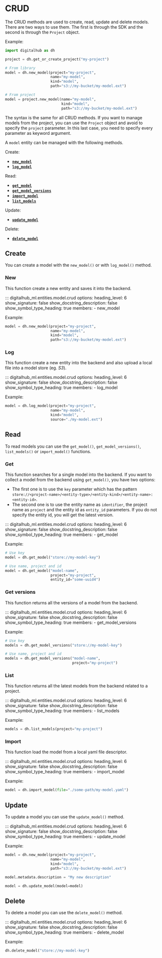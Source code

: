 # CRUD

The CRUD methods are used to create, read, update and delete models. There are two ways to use them.
The first is through the SDK and the second is through the `Project` object.

Example:

```python
import digitalhub as dh

project = dh.get_or_create_project("my-project")

# From library
model = dh.new_model(project="my-project",
                     name="my-model",
                     kind="model",
                     path="s3://my-bucket/my-model.ext")

# From project
model = project.new_model(name="my-model",
                          kind="model",
                          path="s3://my-bucket/my-model.ext")
```

The syntax is the same for all CRUD methods. If you want to manage models from the project, you can use the `Project` object and avoid to specify the `project` parameter. In this last case, you need to specify every parameter as keyword argument.

A `model` entity can be managed with the following methods.

Create:

- [**`new_model`**](#new)
- [**`log_model`**](#log)

Read:

- [**`get_model`**](#get)
- [**`get_model_versions`**](#get-versions)
- [**`import_model`**](#import)
- [**`list_models`**](#list)

Update:

- [**`update_model`**](#update)

Delete:

- [**`delete_model`**](#delete)

## Create

You can create a model with the `new_model()` or with `log_model()` method.

### New

This function create a new entity and saves it into the backend.

::: digitalhub_ml.entities.model.crud
    options:
        heading_level: 6
        show_signature: false
        show_docstring_description: false
        show_symbol_type_heading: true
        members:
            - new_model

Example:

```python
model = dh.new_model(project="my-project",
                     name="my-model",
                     kind="model",
                     path="s3://my-bucket/my-model.ext")
```

### Log

This function create a new entity into the backend and also upload a local file into a model store (eg. *S3*).

::: digitalhub_ml.entities.model.crud
    options:
        heading_level: 6
        show_signature: false
        show_docstring_description: false
        show_symbol_type_heading: true
        members:
            - log_model

Example:

```python
model = dh.log_model(project="my-project",
                     name="my-model",
                     kind="model",
                     source="./my-model.ext")
```

## Read

To read models you can use the `get_model()`, `get_model_versions()`, `list_models()` or `import_model()` functions.

### Get

This function searches for a single model into the backend.
If you want to collect a model from the backend using `get_model()`, you have two options:

- The first one is to use the `key` parameter which has the pattern `store://<project-name>/<entity-type>/<entity-kind>/<entity-name>:<entity-id>`.
- The second one is to use the entity name as `identifier`, the project name as `project` and the entity id as `entity_id` parameters. If you do not specify the entity id, you will get the latest version.

::: digitalhub_ml.entities.model.crud
    options:
        heading_level: 6
        show_signature: false
        show_docstring_description: false
        show_symbol_type_heading: true
        members:
            - get_model

Example:

```python
# Use key
model = dh.get_model("store://my-model-key")

# Use name, project and id
model = dh.get_model("model-name",
                     project="my-project",
                     entity_id="some-uuid4")
```

### Get versions

This function returns all the versions of a model from the backend.

::: digitalhub_ml.entities.model.crud
    options:
        heading_level: 6
        show_signature: false
        show_docstring_description: false
        show_symbol_type_heading: true
        members:
            - get_model_versions

Example:

```python
# Use key
models = dh.get_model_versions("store://my-model-key")

# Use name, project and id
models = dh.get_model_versions("model-name",
                               project="my-project")
```

### List

This function returns all the latest models from the backend related to a project.

::: digitalhub_ml.entities.model.crud
    options:
        heading_level: 6
        show_signature: false
        show_docstring_description: false
        show_symbol_type_heading: true
        members:
            - list_models

Example:

```python
models = dh.list_models(project="my-project")
```

### Import

This function load the model from a local yaml file descriptor.

::: digitalhub_ml.entities.model.crud
    options:
        heading_level: 6
        show_signature: false
        show_docstring_description: false
        show_symbol_type_heading: true
        members:
            - import_model

Example:

```python
model = dh.import_model(file="./some-path/my-model.yaml")
```

## Update

To update a model you can use the `update_model()` method.

::: digitalhub_ml.entities.model.crud
    options:
        heading_level: 6
        show_signature: false
        show_docstring_description: false
        show_symbol_type_heading: true
        members:
            - update_model

Example:

```python
model = dh.new_model(project="my-project",
                     name="my-model",
                     kind="model",
                     path="s3://my-bucket/my-model.ext")

model.metadata.description = "My new description"

model = dh.update_model(model=model)
```

## Delete

To delete a model you can use the `delete_model()` method.

::: digitalhub_ml.entities.model.crud
    options:
        heading_level: 6
        show_signature: false
        show_docstring_description: false
        show_symbol_type_heading: true
        members:
            - delete_model

Example:

```python
dh.delete_model("store://my-model-key")
```

